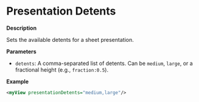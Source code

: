 # Presentation Detents

**Description**

Sets the available detents for a sheet presentation.

**Parameters**

- `detents`: A comma-separated list of detents. Can be `medium`, `large`, or a fractional height (e.g., `fraction:0.5`).

**Example**

```xml
<myView presentationDetents="medium,large"/>
```
